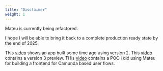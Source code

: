 ```yaml
---
title: "Disclaimer"
weight: 1
---
```


Mateu is currently being refactored. 

I hope I will be able to bring it back to a complete production ready state by the end of 2025.

This [video](https://youtu.be/h_MSTvnN55o) shows an app built some time ago using version 2.
This [video](https://youtu.be/L7bKeijIqjY) contains a version 3 preview.
THis [video](https://youtu.be/E1rc4-mpaEk) contains a POC I did using Mateu for building a frontend for Camunda based user flows.
